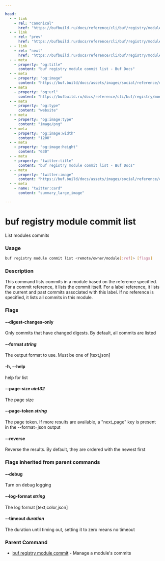 ```yaml
---

head:
  - - link
    - rel: "canonical"
      href: "https://bufbuild.ru/docs/reference/cli/buf/registry/module/commit/list/"
  - - link
    - rel: "prev"
      href: "https://bufbuild.ru/docs/reference/cli/buf/registry/module/commit/info/"
  - - link
    - rel: "next"
      href: "https://bufbuild.ru/docs/reference/cli/buf/registry/module/commit/resolve/"
  - - meta
    - property: "og:title"
      content: "buf registry module commit list - Buf Docs"
  - - meta
    - property: "og:image"
      content: "https://buf.build/docs/assets/images/social/reference/cli/buf/registry/module/commit/list.png"
  - - meta
    - property: "og:url"
      content: "https://bufbuild.ru/docs/reference/cli/buf/registry/module/commit/list/"
  - - meta
    - property: "og:type"
      content: "website"
  - - meta
    - property: "og:image:type"
      content: "image/png"
  - - meta
    - property: "og:image:width"
      content: "1200"
  - - meta
    - property: "og:image:height"
      content: "630"
  - - meta
    - property: "twitter:title"
      content: "buf registry module commit list - Buf Docs"
  - - meta
    - property: "twitter:image"
      content: "https://buf.build/docs/assets/images/social/reference/cli/buf/registry/module/commit/list.png"
  - - meta
    - name: "twitter:card"
      content: "summary_large_image"

---
```


# buf registry module commit list

List modules commits

### Usage

```sh
buf registry module commit list <remote/owner/module[:ref]> [flags]
```

### Description

This command lists commits in a module based on the reference specified. For a commit reference, it lists the commit itself. For a label reference, it lists the current and past commits associated with this label. If no reference is specified, it lists all commits in this module.

### Flags

#### \--digest-changes-only

Only commits that have changed digests. By default, all commits are listed

#### \--format _string_

The output format to use. Must be one of \[text,json\]

#### \-h, --help

help for list

#### \--page-size _uint32_

The page size

#### \--page-token _string_

The page token. If more results are available, a "next_page" key is present in the --format=json output

#### \--reverse

Reverse the results. By default, they are ordered with the newest first

### Flags inherited from parent commands

#### \--debug

Turn on debug logging

#### \--log-format _string_

The log format \[text,color,json\]

#### \--timeout _duration_

The duration until timing out, setting it to zero means no timeout

### Parent Command

- [buf registry module commit](../) - Manage a module's commits
